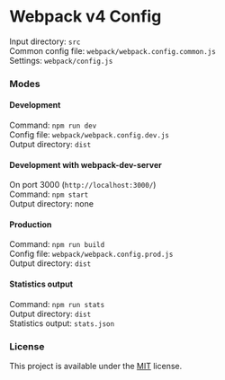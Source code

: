 # Webpack v4 Config

Input directory: `src`  
Common config file: `webpack/webpack.config.common.js`  
Settings: `webpack/config.js` 

### Modes

#### Development

Command: `npm run dev`  
Config file: `webpack/webpack.config.dev.js`  
Output directory: `dist`  

#### Development with webpack-dev-server

On port 3000 (`http://localhost:3000/`)   
Command: `npm start`  
Output directory: none  

#### Production

Command: `npm run build`  
Config file: `webpack/webpack.config.prod.js`  
Output directory: `dist`  

#### Statistics output

Command: `npm run stats`  
Output directory: `dist`  
Statistics output: `stats.json`

### License
This project is available under the [MIT](./license) license. 
